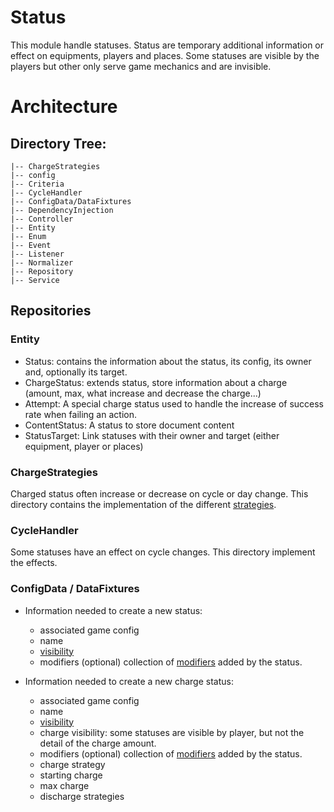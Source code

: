 # Status
This module handle statuses.
Status are temporary additional information or effect on equipments, players and places.
Some statuses are visible by the players but other only serve game mechanics and are invisible.

# Architecture 

## Directory Tree:
    |-- ChargeStrategies
    |-- config
    |-- Criteria
    |-- CycleHandler
    |-- ConfigData/DataFixtures
    |-- DependencyInjection
    |-- Controller
    |-- Entity
    |-- Enum
    |-- Event
    |-- Listener
    |-- Normalizer
    |-- Repository
    |-- Service

## Repositories
### Entity
- Status: contains the information about the status, its config, its owner and, optionally its target.
- ChargeStatus: extends status, store information about a charge (amount, max, what increase and decrease the charge...)
- Attempt: A special charge status used to handle the increase of success rate when failing an action.
- ContentStatus: A status to store document content
- StatusTarget: Link statuses with their owner and target (either equipment, player or places)

### ChargeStrategies
Charged status often increase or decrease on cycle or day change.
This directory contains the implementation of the different [strategies](./Enum/ChargeStrategyTypeEnum.php).

### CycleHandler
Some statuses have an effect on cycle changes. This directory implement the effects.

### ConfigData / DataFixtures
- Information needed to create a new status:
  - associated game config
  - name
  - [visibility](../Game/Enum/VisibilityEnum.php)
  - modifiers (optional) collection of [modifiers](../Modifier/README.md) added by the status.

- Information needed to create a new charge status:
  - associated game config
  - name
  - [visibility](../Game/Enum/VisibilityEnum.php)
  - charge visibility: some statuses are visible by player, but not the detail of the charge amount.
  - modifiers (optional) collection of [modifiers](../Modifier/README.md) added by the status.
  - charge strategy
  - starting charge
  - max charge
  - discharge strategies


